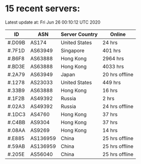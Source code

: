 # 15 recent servers:

Latest update at: Fri Jun 26 00:10:12 UTC 2020

| ID | ASN | Server Country | Online |
| -- | --- | -------------- | ------ |
| #.D09B | AS174 | United States | 24 hrs |
| #.7F1D | AS63949 | Singapore | 401 hrs |
| #.B6F8 | AS63888 | Hong Kong | 2964 hrs |
| #.BD3E | AS63888 | Hong Kong | 4033 hrs |
| #.2A79 | AS63949 | Japan | 20 hrs offline |
| #.1278 | AS23033 | United States | 449 hrs |
| #.33B9 | AS63888 | Hong Kong | 16 hrs |
| #.1F2B | AS49392 | Russia | 2 hrs |
| #.02A3 | AS49392 | Russia | 24 hrs offline |
| #.1DC3 | AS4760 | Hong Kong | 37 hrs |
| #.C4BB | AS9304 | Hong Kong | 37 hrs |
| #.08AA | AS9269 | Hong Kong | 14 hrs |
| #.E885 | AS136959 | China | 25 hrs offline |
| #.59AB | AS136959 | China | 25 hrs offline |
| #.205E | AS56040 | China | 25 hrs offline |


